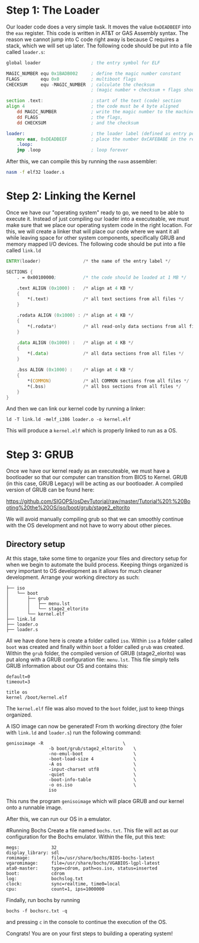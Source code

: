 # Step 1: The Loader
Our loader code does a very simple task. It moves the value `0xDEADBEEF` into the `eax` register. This code is written in AT&T or GAS Assembly syntax. The reason we cannot jump into C code right away is because C requires a stack, which we will set up later.
The following code should be put into a file called `loader.s`:

```asm
global loader                   ; the entry symbol for ELF

MAGIC_NUMBER equ 0x1BADB002     ; define the magic number constant
FLAGS        equ 0x0            ; multiboot flags
CHECKSUM     equ -MAGIC_NUMBER  ; calculate the checksum
								; (magic number + checksum + flags should equal 0)

section .text:                  ; start of the text (code) section
align 4                         ; the code must be 4 byte aligned
    dd MAGIC_NUMBER             ; write the magic number to the machine code,
    dd FLAGS                    ; the flags,
    dd CHECKSUM                 ; and the checksum

loader:                         ; the loader label (defined as entry point in linker script)
    mov eax, 0xDEADBEEF         ; place the number 0xCAFEBABE in the register eax
    .loop:
    jmp .loop                   ; loop forever
```

After this, we can compile this by running the `nasm` assembler:
```bash
nasm -f elf32 loader.s
```


# Step 2: Linking the Kernel
Once we have our "operating system" ready to go, we need to be able to execute it. Instead of just compiling our loader into a executeable, we must make sure that we place our operating system code in the right location. For this, we will create a linker that will place our code where we want it all while leaving space for other system components, specifically GRUB and memory mapped I/O devices.
The following code should be put into a file called `link.ld`

```asm
ENTRY(loader)                /* the name of the entry label */

SECTIONS {
    . = 0x00100000;          /* the code should be loaded at 1 MB */

    .text ALIGN (0x1000) :   /* align at 4 KB */
    {
        *(.text)             /* all text sections from all files */
    }

    .rodata ALIGN (0x1000) : /* align at 4 KB */
    {
        *(.rodata*)          /* all read-only data sections from all files */
    }

    .data ALIGN (0x1000) :   /* align at 4 KB */
    {
        *(.data)             /* all data sections from all files */
    }

    .bss ALIGN (0x1000) :    /* align at 4 KB */
    {
        *(COMMON)            /* all COMMON sections from all files */
        *(.bss)              /* all bss sections from all files */
    }
}
```

And then we can link our kernel code by running a linker:
```
ld -T link.ld -melf_i386 loader.o -o kernel.elf
```

This will produce a `kernel.elf` which is properly linked to run as a OS.

# Step 3: GRUB
Once we have our kernel ready as an executeable, we must have a bootloader so that our computer can transition from BIOS to Kernel. GRUB (in this case, GRUB Legacy) will be acting as our bootloader. A compiled version of GRUB can be found here: 

https://github.com/SIGOPS/osDevTutorial/raw/master/Tutorial%201:%20Booting%20the%20OS/iso/boot/grub/stage2_eltorito

We will avoid manually compiling grub so that we can smoothly continue with the OS development and not have to worry about other pieces.

## Directory setup

At this stage, take some time to organize your files and directory setup for when we begin to automate the build process. Keeping things organized is very important to OS development as it allows for much cleaner development.
Arrange your working directory as such:
```
├── iso
│   └── boot
│       ├── grub
│       │   ├── menu.lst
│       │   └── stage2_eltorito
│       └── kernel.elf
├── link.ld
├── loader.o
├── loader.s
```

All we have done here is create a folder called `iso`. Within `iso` a folder called `boot` was created and finally within `boot` a folder called `grub` was created. Within the `grub` folder, the compiled version of GRUB (stage2_elorito) was put along with a GRUB configuration file: `menu.lst`. This file simply tells GRUB information about our OS and contains this:

```
default=0
timeout=3

title os
kernel /boot/kernel.elf
```

The `kernel.elf` file was also moved to the `boot` folder, just to keep things organized. 


A ISO image can now be generated! From th working directory (the foler with `link.ld` and `loader.s`) run the following command:

```shell
genisoimage -R                              \
                -b boot/grub/stage2_eltorito    \
                -no-emul-boot                   \
                -boot-load-size 4               \
                -A os                           \
                -input-charset utf8             \
                -quiet                          \
                -boot-info-table                \
                -o os.iso                       \
                iso
```

This runs the program `genisoimage` which will place GRUB and our kernel onto a runnable image.

After this, we can run our OS in a emulator.

#Running Bochs
Create a file named `bochs.txt`. This file will act as our configuration for the Bochs emulator. Within the file, put this text:
```
megs:            32
display_library: sdl
romimage:        file=/usr/share/bochs/BIOS-bochs-latest
vgaromimage:     file=/usr/share/bochs/VGABIOS-lgpl-latest
ata0-master:     type=cdrom, path=os.iso, status=inserted
boot:            cdrom
log:             bochslog.txt
clock:           sync=realtime, time0=local
cpu:             count=1, ips=1000000
```
Findally, run bochs by running
```
bochs -f bochsrc.txt -q
```

and pressing `c` in the console to continue the execution of the OS.

Congrats! You are on your first steps to building a operating system!

